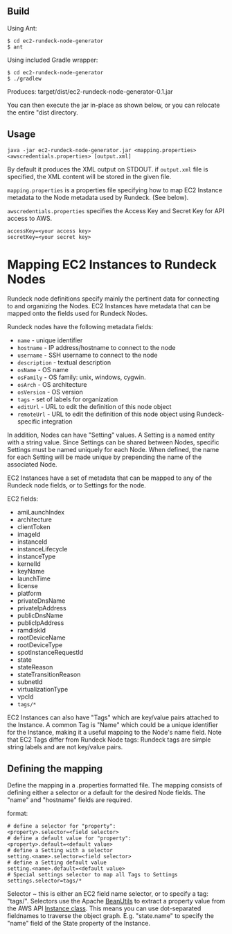 Build
------

Using Ant:

    $ cd ec2-rundeck-node-generator
    $ ant

Using included Gradle wrapper:

    $ cd ec2-rundeck-node-generator
    $ ./gradlew
    
Produces: target/dist/ec2-rundeck-node-generator-0.1.jar

You can then execute the jar in-place as shown below, or you can relocate the entire "dist directory.

Usage
--------

    java -jar ec2-rundeck-node-generator.jar <mapping.properties> <awscredentials.properties> [output.xml]

By default it produces the XML output on STDOUT.  if `output.xml` file is specified, the
XML content will be stored in the given file.

`mapping.properties` is a properties file specifying how to map EC2 Instance metadata to the Node metadata used by Rundeck.  (See below).

`awscredentials.properties` specifies the Access Key and Secret Key for API access to AWS.

    accessKey=<your access key>
    secretKey=<your secret key>

Mapping EC2 Instances to Rundeck Nodes
=================

Rundeck node definitions specify mainly the pertinent data for connecting to and organizing the Nodes.  EC2 Instances have metadata that can be mapped onto the fields used for Rundeck Nodes.

Rundeck nodes have the following metadata fields:

* `name` - unique identifier
* `hostname` - IP address/hostname to connect to the node
* `username` - SSH username to connect to the node
* `description` - textual description
* `osName` - OS name
* `osFamily` - OS family: unix, windows, cygwin.
* `osArch` - OS architecture
* `osVersion` - OS version
* `tags` - set of labels for organization
* `editUrl` - URL to edit the definition of this node object
* `remoteUrl` - URL to edit the definition of this node object using Rundeck-specific integration

In addition, Nodes can have "Setting" values.  A Setting is a named entity with a string value.  Since Settings can be shared between Nodes, specific Settings must be named uniquely for each Node.  When defined, the name for each Setting will be made unique by prepending the name of the associated Node.

EC2 Instances have a set of metadata that can be mapped to any of the Rundeck node fields, or to Settings for the node.

EC2 fields:

* amiLaunchIndex
* architecture
* clientToken
* imageId
* instanceId
* instanceLifecycle
* instanceType
* kernelId
* keyName
* launchTime
* license
* platform
* privateDnsName
* privateIpAddress
* publicDnsName
* publicIpAddress
* ramdiskId
* rootDeviceName
* rootDeviceType
* spotInstanceRequestId
* state
* stateReason
* stateTransitionReason
* subnetId
* virtualizationType
* vpcId
* `tags/*`

EC2 Instances can also have "Tags" which are key/value pairs attached to the Instance.  A common Tag is "Name" which could be a unique identifier for the Instance, making it a useful mapping to the Node's name field.  Note that EC2 Tags differ from Rundeck Node tags: Rundeck tags are simple string labels and are not key/value pairs.

Defining the mapping
---------------

Define the mapping in a .properties formatted file.  The mapping consists of defining either a selector or a default for the desired Node fields.  The "name" and "hostname" fields are required.

format:

    # define a selector for "property":
    <property>.selector=<field selector>
    # define a default value for "property":
    <property>.default=<default value>
    # define a Setting with a selector
    setting.<name>.selector=<field selector>
    # define a Setting default value
    setting.<name>.default=<default value>
    # Special settings selector to map all Tags to Settings
    settings.selector=tags/*
    
Selector ~ this is either an EC2 field name selector, or to specify a tag: "tags/<name>".  Selectors use the Apache [BeanUtils](http://commons.apache.org/beanutils/) to extract a property value from the AWS API [Instance class](http://docs.amazonwebservices.com/AWSJavaSDK/latest/javadoc/com/amazonaws/services/ec2/model/Instance.html).  This means you can use dot-separated fieldnames to traverse the object graph.  E.g. "state.name" to specify the "name" field of the State property of the Instance.

